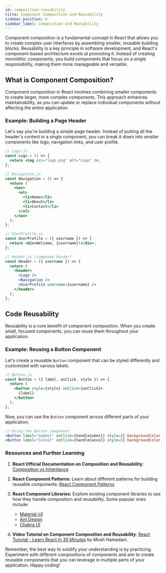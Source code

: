 ```yaml
---
id: composition-reusability
title: Component Composition and Reusability
sidebar_position: 6
sidebar_label: Composition and Reusability
---
```


Component composition is a fundamental concept in React that allows you to create complex user interfaces by assembling smaller, reusable building blocks. Reusability is a key principle in software development, and React's component-based architecture excels at promoting it. Instead of creating monolithic components, you build components that focus on a single responsibility, making them more manageable and versatile.

## What is Component Composition? 

Component composition in React involves combining smaller components to create larger, more complex components. This approach enhances maintainability, as you can update or replace individual components without affecting the entire application.

### Example: Building a Page Header

Let's say you're building a simple page header. Instead of putting all the header's content in a single component, you can break it down into smaller components like logo, navigation links, and user profile.

```jsx
// Logo.js
const Logo = () => {
  return <img src="logo.png" alt="Logo" />;
};

// Navigation.js
const Navigation = () => {
  return (
    <nav>
      <ul>
        <li>Home</li>
        <li>About</li>
        <li>Contact</li>
      </ul>
    </nav>
  );
};

// UserProfile.js
const UserProfile = ({ username }) => {
  return <div>Welcome, {username}!</div>;
};

// Header.js (composed header)
const Header = ({ username }) => {
  return (
    <header>
      <Logo />
      <Navigation />
      <UserProfile username={username} />
    </header>
  );
};
```

## Code Reusability

Reusability is a core benefit of component composition. When you create small, focused components, you can reuse them throughout your application.

### Example: Reusing a Button Component

Let's create a reusable `Button` component that can be styled differently and customized with various labels.

```jsx
// Button.js
const Button = ({ label, onClick, style }) => {
  return (
    <button style={style} onClick={onClick}>
      {label}
    </button>
  );
};
```

Now, you can use the `Button` component across different parts of your application:

```jsx
// Using the Button component
<Button label="Submit" onClick={handleSubmit} style={{ backgroundColor: 'blue' }} />
<Button label="Cancel" onClick={handleCancel} style={{ backgroundColor: 'red' }} />
```

### Resources and Further Learning

1. **React Official Documentation on Composition and Reusability**: [Composition vs Inheritance](https://reactjs.org/docs/composition-vs-inheritance.html)

2. **React Component Patterns**: Learn about different patterns for building reusable components: [React Component Patterns](https://reactpatterns.com/)

3. **React Component Libraries**: Explore existing component libraries to see how they handle composition and reusability. Some popular ones include:
   - [Material-UI](https://material-ui.com/)
   - [Ant Design](https://ant.design/)
   - [Chakra UI](https://chakra-ui.com/)

4. **Video Tutorial on Component Composition and Reusability**: [React Tutorial - Learn React In 30 Minutes](https://www.youtube.com/watch?v=hQAHSlTtcmY) by Mosh Hamedani.

Remember, the best way to solidify your understanding is by practicing. Experiment with different compositions of components and aim to create reusable components that you can leverage in multiple parts of your application. Happy coding!